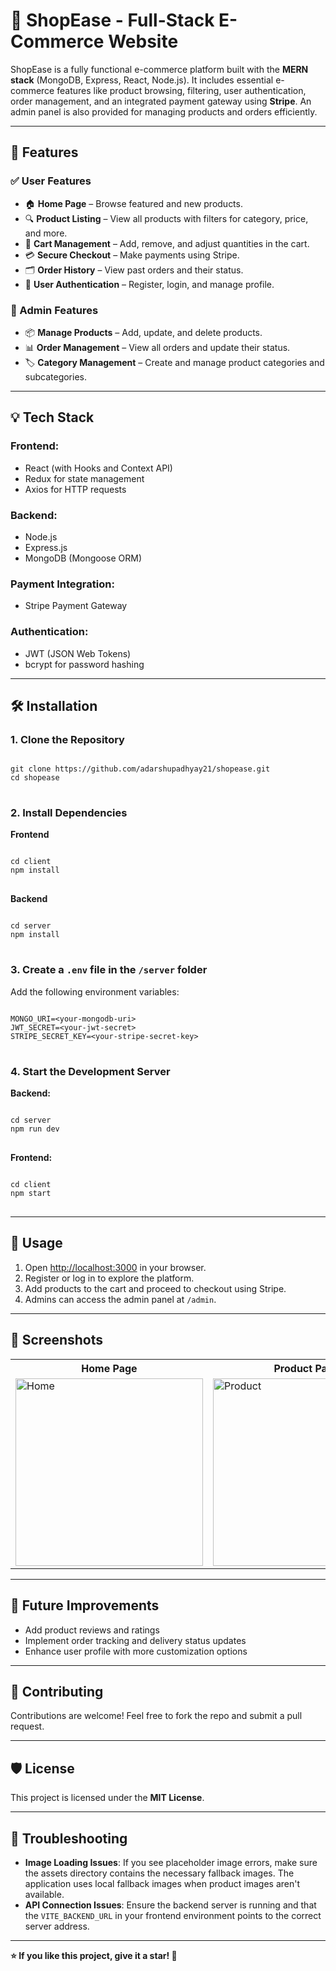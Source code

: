 <h1>🛒 ShopEase - Full-Stack E-Commerce Website</h1>

<p>
    ShopEase is a fully functional e-commerce platform built with the <strong>MERN stack</strong> (MongoDB, Express, React, Node.js). 
    It includes essential e-commerce features like product browsing, filtering, user authentication, order management, and an integrated payment gateway using <strong>Stripe</strong>. 
    An admin panel is also provided for managing products and orders efficiently.
</p>

<hr>

<h2>🚀 Features</h2>

<h3>✅ User Features</h3>
<ul>
    <li>🏠 <strong>Home Page</strong> – Browse featured and new products.</li>
    <li>🔍 <strong>Product Listing</strong> – View all products with filters for category, price, and more.</li>
    <li>🛒 <strong>Cart Management</strong> – Add, remove, and adjust quantities in the cart.</li>
    <li>💳 <strong>Secure Checkout</strong> – Make payments using Stripe.</li>
    <li>🗂 <strong>Order History</strong> – View past orders and their status.</li>
    <li>🔐 <strong>User Authentication</strong> – Register, login, and manage profile.</li>
</ul>

<h3>🔑 Admin Features</h3>
<ul>
    <li>📦 <strong>Manage Products</strong> – Add, update, and delete products.</li>
    <li>📊 <strong>Order Management</strong> – View all orders and update their status.</li>
    <li>🏷 <strong>Category Management</strong> – Create and manage product categories and subcategories.</li>
</ul>

<hr>

<h2>💡 Tech Stack</h2>

<h3>Frontend:</h3>
<ul>
    <li>React (with Hooks and Context API)</li>
    <li>Redux for state management</li>
    <li>Axios for HTTP requests</li>
</ul>

<h3>Backend:</h3>
<ul>
    <li>Node.js</li>
    <li>Express.js</li>
    <li>MongoDB (Mongoose ORM)</li>
</ul>

<h3>Payment Integration:</h3>
<ul>
    <li>Stripe Payment Gateway</li>
</ul>

<h3>Authentication:</h3>
<ul>
    <li>JWT (JSON Web Tokens)</li>
    <li>bcrypt for password hashing</li>
</ul>

<hr>

<h2>🛠 Installation</h2>

<h3>1. Clone the Repository</h3>
<pre>
<code>
git clone https://github.com/adarshupadhyay21/shopease.git
cd shopease
</code>
</pre>

<h3>2. Install Dependencies</h3>

<strong>Frontend</strong>
<pre>
<code>
cd client
npm install
</code>
</pre>

<strong>Backend</strong>
<pre>
<code>
cd server
npm install
</code>
</pre>

<h3>3. Create a <code>.env</code> file in the <code>/server</code> folder</h3>
<p>Add the following environment variables:</p>
<pre>
<code>
MONGO_URI=&lt;your-mongodb-uri&gt;
JWT_SECRET=&lt;your-jwt-secret&gt;
STRIPE_SECRET_KEY=&lt;your-stripe-secret-key&gt;
</code>
</pre>

<h3>4. Start the Development Server</h3>

<strong>Backend:</strong>
<pre>
<code>
cd server
npm run dev
</code>
</pre>

<strong>Frontend:</strong>
<pre>
<code>
cd client
npm start
</code>
</pre>

<hr>

<h2>🚦 Usage</h2>
<ol>
    <li>Open <a href="http://localhost:3000" target="_blank">http://localhost:3000</a> in your browser.</li>
    <li>Register or log in to explore the platform.</li>
    <li>Add products to the cart and proceed to checkout using Stripe.</li>
    <li>Admins can access the admin panel at <code>/admin</code>.</li>
</ol>

<hr>

<h2>📸 Screenshots</h2>
<table>
    <tr>
        <th>Home Page</th>
        <th>Product Page</th>
        <th>Admin Panel</th>
    </tr>
    <tr>
        <td><img src="./screenshots/home.png" alt="Home" width="300"></td>
        <td><img src="./screenshots/product.png" alt="Product" width="300"></td>
        <td><img src="./screenshots/admin.png" alt="Admin" width="300"></td>
    </tr>
</table>

<hr>

<h2>🚀 Future Improvements</h2>
<ul>
    <li>Add product reviews and ratings</li>
    <li>Implement order tracking and delivery status updates</li>
    <li>Enhance user profile with more customization options</li>
</ul>

<hr>

<h2>🤝 Contributing</h2>
<p>
    Contributions are welcome! Feel free to fork the repo and submit a pull request.
</p>

<hr>

<h2>🛡 License</h2>
<p>
    This project is licensed under the <strong>MIT License</strong>.
</p>

<hr>

<h2>🧰 Troubleshooting</h2>
<ul>
    <li>
        <strong>Image Loading Issues</strong>: If you see placeholder image errors, make sure the assets directory contains the necessary fallback images. The application uses local fallback images when product images aren't available.
    </li>
    <li>
        <strong>API Connection Issues</strong>: Ensure the backend server is running and that the <code>VITE_BACKEND_URL</code> in your frontend environment points to the correct server address.
    </li>
</ul>

<hr>

<p><strong>⭐ If you like this project, give it a star! 🌟</strong></p>
